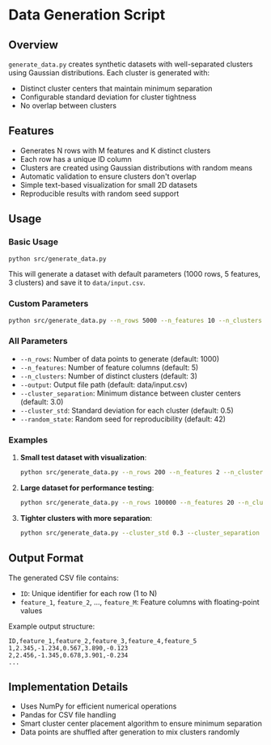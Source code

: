 # Data Generation Script

## Overview

`generate_data.py` creates synthetic datasets with well-separated clusters using Gaussian distributions. Each cluster is generated with:
- Distinct cluster centers that maintain minimum separation
- Configurable standard deviation for cluster tightness
- No overlap between clusters

## Features

- Generates N rows with M features and K distinct clusters
- Each row has a unique ID column
- Clusters are created using Gaussian distributions with random means
- Automatic validation to ensure clusters don't overlap
- Simple text-based visualization for small 2D datasets
- Reproducible results with random seed support

## Usage

### Basic Usage
```bash
python src/generate_data.py
```
This will generate a dataset with default parameters (1000 rows, 5 features, 3 clusters) and save it to `data/input.csv`.

### Custom Parameters
```bash
python src/generate_data.py --n_rows 5000 --n_features 10 --n_clusters 7 --output data/custom_data.csv
```

### All Parameters
- `--n_rows`: Number of data points to generate (default: 1000)
- `--n_features`: Number of feature columns (default: 5)
- `--n_clusters`: Number of distinct clusters (default: 3)
- `--output`: Output file path (default: data/input.csv)
- `--cluster_separation`: Minimum distance between cluster centers (default: 3.0)
- `--cluster_std`: Standard deviation for each cluster (default: 0.5)
- `--random_state`: Random seed for reproducibility (default: 42)

### Examples

1. **Small test dataset with visualization**:
   ```bash
   python src/generate_data.py --n_rows 200 --n_features 2 --n_clusters 3
   ```

2. **Large dataset for performance testing**:
   ```bash
   python src/generate_data.py --n_rows 100000 --n_features 20 --n_clusters 10
   ```

3. **Tighter clusters with more separation**:
   ```bash
   python src/generate_data.py --cluster_std 0.3 --cluster_separation 5.0
   ```

## Output Format

The generated CSV file contains:
- `ID`: Unique identifier for each row (1 to N)
- `feature_1`, `feature_2`, ..., `feature_M`: Feature columns with floating-point values

Example output structure:
```csv
ID,feature_1,feature_2,feature_3,feature_4,feature_5
1,2.345,-1.234,0.567,3.890,-0.123
2,2.456,-1.345,0.678,3.901,-0.234
...
```

## Implementation Details

- Uses NumPy for efficient numerical operations
- Pandas for CSV file handling
- Smart cluster center placement algorithm to ensure minimum separation
- Data points are shuffled after generation to mix clusters randomly 